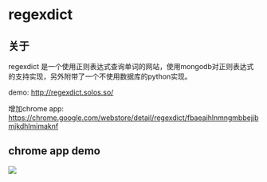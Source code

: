 # regexdict

## 关于
  
  regexdict 是一个使用正则表达式查询单词的网站，使用mongodb对正则表达式的支持实现，另外附带了一个不使用数据库的python实现。

  demo: http://regexdict.solos.so/

  增加chrome app: https://chrome.google.com/webstore/detail/regexdict/fbaeaihlnmngmbbejjbmjkdhlmimaknf

## chrome app demo
    
   [<img src="http://ww3.sinaimg.cn/large/61f33e51tw1eanz0hlrkog20zk0m8aij.gif">](https://chrome.google.com/webstore/detail/regexdict/fbaeaihlnmngmbbejjbmjkdhlmimaknf)
